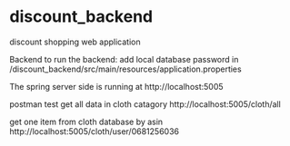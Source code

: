 # discount_backend
discount shopping web application

Backend
to run the backend:
add local database password in /discount_backend/src/main/resources/application.properties

The spring server side is running at http://localhost:5005

postman test
get all data in cloth catagory
http://localhost:5005/cloth/all

get one item from cloth database by asin
http://localhost:5005/cloth/user/0681256036
